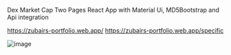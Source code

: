 Dex Market Cap Two Pages React App with Material Ui, MD5Bootstrap and Api integration

https://zubairs-portfolio.web.app/
https://zubairs-portfolio.web.app/specific

![image](https://user-images.githubusercontent.com/70833594/147684887-fc160bd4-69ad-4f67-9975-f27fe0909f84.png)
